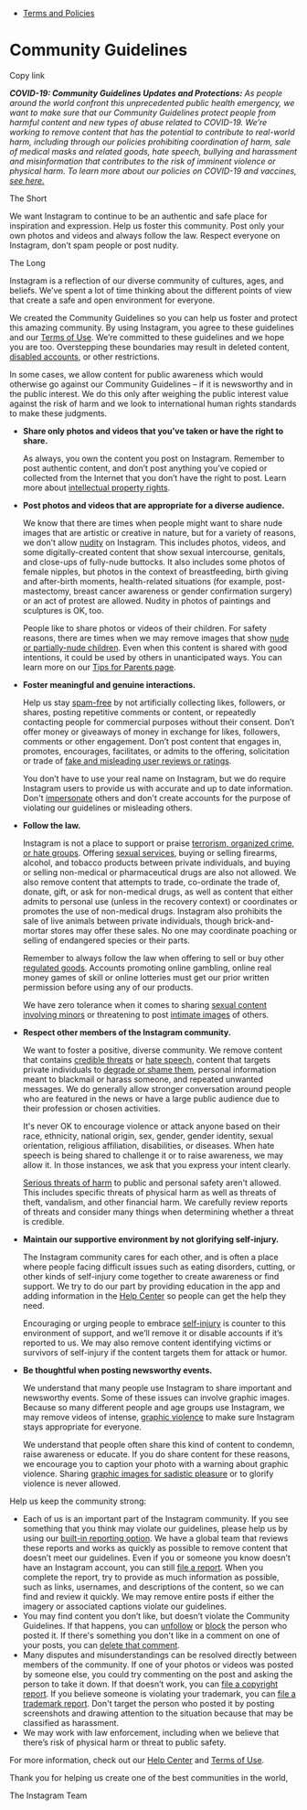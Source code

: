 *   [Terms and Policies](https://help.instagram.com/1417489251945243/?helpref=breadcrumb)

Community Guidelines
====================

Copy link

_**COVID-19: Community Guidelines Updates and Protections:** As people around the world confront this unprecedented public health emergency, we want to make sure that our Community Guidelines protect people from harmful content and new types of abuse related to COVID-19. We’re working to remove content that has the potential to contribute to real-world harm, including through our policies prohibiting coordination of harm, sale of medical masks and related goods, hate speech, bullying and harassment and misinformation that contributes to the risk of imminent violence or physical harm. To learn more about our policies on COVID-19 and vaccines, [see here.](https://help.instagram.com/697825587576762?helpref=faq_content)_

The Short

We want Instagram to continue to be an authentic and safe place for inspiration and expression. Help us foster this community. Post only your own photos and videos and always follow the law. Respect everyone on Instagram, don’t spam people or post nudity.

The Long

Instagram is a reflection of our diverse community of cultures, ages, and beliefs. We’ve spent a lot of time thinking about the different points of view that create a safe and open environment for everyone.

We created the Community Guidelines so you can help us foster and protect this amazing community. By using Instagram, you agree to these guidelines and our [Terms of Use](https://www.instagram.com/legal/terms). We’re committed to these guidelines and we hope you are too. Overstepping these boundaries may result in deleted content, [disabled accounts](https://help.instagram.com/366993040048856?helpref=faq_content), or other restrictions.

In some cases, we allow content for public awareness which would otherwise go against our Community Guidelines – if it is newsworthy and in the public interest. We do this only after weighing the public interest value against the risk of harm and we look to international human rights standards to make these judgments.

*   **Share only photos and videos that you’ve taken or have the right to share.**
    
    As always, you own the content you post on Instagram. Remember to post authentic content, and don’t post anything you’ve copied or collected from the Internet that you don’t have the right to post. Learn more about [intellectual property rights](https://help.instagram.com/126382350847838?helpref=faq_content).
    
*   **Post photos and videos that are appropriate for a diverse audience.**
    
    We know that there are times when people might want to share nude images that are artistic or creative in nature, but for a variety of reasons, we don’t allow [nudity](https://l.instagram.com/?u=https%3A%2F%2Fwww.facebook.com%2Fcommunitystandards%2Fadult_nudity_sexual_activity&e=AT1mqlCzaERy9ZSVqw8XT-c6eAog9gTg7JRoG09LvEQs4xUzQsD0-LzYlb6JCD5sIP6OjZuKrx1oBhU7HA2qCTocXRmc_q_plH_6ywHa7HAPq_QiHvs638Ii-TM0y4VYBY4I7bTeeJ9LcNwqZBm8pxamh_96Mq7VBkkO9g) on Instagram. This includes photos, videos, and some digitally-created content that show sexual intercourse, genitals, and close-ups of fully-nude buttocks. It also includes some photos of female nipples, but photos in the context of breastfeeding, birth giving and after-birth moments, health-related situations (for example, post-mastectomy, breast cancer awareness or gender confirmation surgery) or an act of protest are allowed. Nudity in photos of paintings and sculptures is OK, too.
    
    People like to share photos or videos of their children. For safety reasons, there are times when we may remove images that show [nude or partially-nude children](https://l.instagram.com/?u=https%3A%2F%2Fwww.facebook.com%2Fcommunitystandards%2Fchild_nudity_sexual_exploitation&e=AT1mqlCzaERy9ZSVqw8XT-c6eAog9gTg7JRoG09LvEQs4xUzQsD0-LzYlb6JCD5sIP6OjZuKrx1oBhU7HA2qCTocXRmc_q_plH_6ywHa7HAPq_QiHvs638Ii-TM0y4VYBY4I7bTeeJ9LcNwqZBm8pxamh_96Mq7VBkkO9g). Even when this content is shared with good intentions, it could be used by others in unanticipated ways. You can learn more on our [Tips for Parents page](https://help.instagram.com/154475974694511/?helpref=faq_content).
    
*   **Foster meaningful and genuine interactions.**
    
    Help us stay [spam-free](https://l.instagram.com/?u=https%3A%2F%2Fwww.facebook.com%2Fcommunitystandards%2Fspam&e=AT1mqlCzaERy9ZSVqw8XT-c6eAog9gTg7JRoG09LvEQs4xUzQsD0-LzYlb6JCD5sIP6OjZuKrx1oBhU7HA2qCTocXRmc_q_plH_6ywHa7HAPq_QiHvs638Ii-TM0y4VYBY4I7bTeeJ9LcNwqZBm8pxamh_96Mq7VBkkO9g) by not artificially collecting likes, followers, or shares, posting repetitive comments or content, or repeatedly contacting people for commercial purposes without their consent. Don’t offer money or giveaways of money in exchange for likes, followers, comments or other engagement. Don’t post content that engages in, promotes, encourages, facilitates, or admits to the offering, solicitation or trade of [fake and misleading user reviews or ratings](https://l.instagram.com/?u=https%3A%2F%2Fwww.facebook.com%2Fcommunitystandards%2Ffraud_deception&e=AT1mqlCzaERy9ZSVqw8XT-c6eAog9gTg7JRoG09LvEQs4xUzQsD0-LzYlb6JCD5sIP6OjZuKrx1oBhU7HA2qCTocXRmc_q_plH_6ywHa7HAPq_QiHvs638Ii-TM0y4VYBY4I7bTeeJ9LcNwqZBm8pxamh_96Mq7VBkkO9g).
    
    You don’t have to use your real name on Instagram, but we do require Instagram users to provide us with accurate and up to date information. Don't [impersonate](https://l.instagram.com/?u=https%3A%2F%2Fwww.facebook.com%2Fcommunitystandards%2Fmisrepresentation&e=AT1mqlCzaERy9ZSVqw8XT-c6eAog9gTg7JRoG09LvEQs4xUzQsD0-LzYlb6JCD5sIP6OjZuKrx1oBhU7HA2qCTocXRmc_q_plH_6ywHa7HAPq_QiHvs638Ii-TM0y4VYBY4I7bTeeJ9LcNwqZBm8pxamh_96Mq7VBkkO9g) others and don't create accounts for the purpose of violating our guidelines or misleading others.
    
*   **Follow the law.**
    
    Instagram is not a place to support or praise [terrorism, organized crime, or hate groups](https://l.instagram.com/?u=https%3A%2F%2Fwww.facebook.com%2Fcommunitystandards%2Fdangerous_individuals_organizations&e=AT1mqlCzaERy9ZSVqw8XT-c6eAog9gTg7JRoG09LvEQs4xUzQsD0-LzYlb6JCD5sIP6OjZuKrx1oBhU7HA2qCTocXRmc_q_plH_6ywHa7HAPq_QiHvs638Ii-TM0y4VYBY4I7bTeeJ9LcNwqZBm8pxamh_96Mq7VBkkO9g). Offering [sexual services](https://l.instagram.com/?u=https%3A%2F%2Fwww.facebook.com%2Fcommunitystandards%2Fsexual_solicitation&e=AT1mqlCzaERy9ZSVqw8XT-c6eAog9gTg7JRoG09LvEQs4xUzQsD0-LzYlb6JCD5sIP6OjZuKrx1oBhU7HA2qCTocXRmc_q_plH_6ywHa7HAPq_QiHvs638Ii-TM0y4VYBY4I7bTeeJ9LcNwqZBm8pxamh_96Mq7VBkkO9g), buying or selling firearms, alcohol, and tobacco products between private individuals, and buying or selling non-medical or pharmaceutical drugs are also not allowed. We also remove content that attempts to trade, co-ordinate the trade of, donate, gift, or ask for non-medical drugs, as well as content that either admits to personal use (unless in the recovery context) or coordinates or promotes the use of non-medical drugs. Instagram also prohibits the sale of live animals between private individuals, though brick-and-mortar stores may offer these sales. No one may coordinate poaching or selling of endangered species or their parts.
    
    Remember to always follow the law when offering to sell or buy other [regulated goods](https://l.instagram.com/?u=https%3A%2F%2Fwww.facebook.com%2Fcommunitystandards%2Fregulated_goods&e=AT1mqlCzaERy9ZSVqw8XT-c6eAog9gTg7JRoG09LvEQs4xUzQsD0-LzYlb6JCD5sIP6OjZuKrx1oBhU7HA2qCTocXRmc_q_plH_6ywHa7HAPq_QiHvs638Ii-TM0y4VYBY4I7bTeeJ9LcNwqZBm8pxamh_96Mq7VBkkO9g). Accounts promoting online gambling, online real money games of skill or online lotteries must get our prior written permission before using any of our products.
    
    We have zero tolerance when it comes to sharing [sexual content involving minors](https://l.instagram.com/?u=https%3A%2F%2Fwww.facebook.com%2Fcommunitystandards%2Fchild_nudity_sexual_exploitation&e=AT1mqlCzaERy9ZSVqw8XT-c6eAog9gTg7JRoG09LvEQs4xUzQsD0-LzYlb6JCD5sIP6OjZuKrx1oBhU7HA2qCTocXRmc_q_plH_6ywHa7HAPq_QiHvs638Ii-TM0y4VYBY4I7bTeeJ9LcNwqZBm8pxamh_96Mq7VBkkO9g) or threatening to post [intimate images](https://l.instagram.com/?u=https%3A%2F%2Fwww.facebook.com%2Fcommunitystandards%2Fsexual_exploitation_adults&e=AT1mqlCzaERy9ZSVqw8XT-c6eAog9gTg7JRoG09LvEQs4xUzQsD0-LzYlb6JCD5sIP6OjZuKrx1oBhU7HA2qCTocXRmc_q_plH_6ywHa7HAPq_QiHvs638Ii-TM0y4VYBY4I7bTeeJ9LcNwqZBm8pxamh_96Mq7VBkkO9g) of others.
    
*   **Respect other members of the Instagram community.**
    
    We want to foster a positive, diverse community. We remove content that contains [credible threats](https://l.instagram.com/?u=https%3A%2F%2Fwww.facebook.com%2Fcommunitystandards%2Fcredible_violence&e=AT1mqlCzaERy9ZSVqw8XT-c6eAog9gTg7JRoG09LvEQs4xUzQsD0-LzYlb6JCD5sIP6OjZuKrx1oBhU7HA2qCTocXRmc_q_plH_6ywHa7HAPq_QiHvs638Ii-TM0y4VYBY4I7bTeeJ9LcNwqZBm8pxamh_96Mq7VBkkO9g) or [hate speech](https://l.instagram.com/?u=https%3A%2F%2Fwww.facebook.com%2Fcommunitystandards%2Fhate_speech&e=AT1mqlCzaERy9ZSVqw8XT-c6eAog9gTg7JRoG09LvEQs4xUzQsD0-LzYlb6JCD5sIP6OjZuKrx1oBhU7HA2qCTocXRmc_q_plH_6ywHa7HAPq_QiHvs638Ii-TM0y4VYBY4I7bTeeJ9LcNwqZBm8pxamh_96Mq7VBkkO9g), content that targets private individuals to [degrade or shame them](https://l.instagram.com/?u=https%3A%2F%2Fwww.facebook.com%2Fcommunitystandards%2Fbullying&e=AT1mqlCzaERy9ZSVqw8XT-c6eAog9gTg7JRoG09LvEQs4xUzQsD0-LzYlb6JCD5sIP6OjZuKrx1oBhU7HA2qCTocXRmc_q_plH_6ywHa7HAPq_QiHvs638Ii-TM0y4VYBY4I7bTeeJ9LcNwqZBm8pxamh_96Mq7VBkkO9g), personal information meant to blackmail or harass someone, and repeated unwanted messages. We do generally allow stronger conversation around people who are featured in the news or have a large public audience due to their profession or chosen activities.
    
    It's never OK to encourage violence or attack anyone based on their race, ethnicity, national origin, sex, gender, gender identity, sexual orientation, religious affiliation, disabilities, or diseases. When hate speech is being shared to challenge it or to raise awareness, we may allow it. In those instances, we ask that you express your intent clearly.
    
    [Serious threats of harm](https://l.instagram.com/?u=https%3A%2F%2Fwww.facebook.com%2Fcommunitystandards%2Fcredible_violence&e=AT1mqlCzaERy9ZSVqw8XT-c6eAog9gTg7JRoG09LvEQs4xUzQsD0-LzYlb6JCD5sIP6OjZuKrx1oBhU7HA2qCTocXRmc_q_plH_6ywHa7HAPq_QiHvs638Ii-TM0y4VYBY4I7bTeeJ9LcNwqZBm8pxamh_96Mq7VBkkO9g) to public and personal safety aren't allowed. This includes specific threats of physical harm as well as threats of theft, vandalism, and other financial harm. We carefully review reports of threats and consider many things when determining whether a threat is credible.
    
*   **Maintain our supportive environment by not glorifying self-injury.**
    
    The Instagram community cares for each other, and is often a place where people facing difficult issues such as eating disorders, cutting, or other kinds of self-injury come together to create awareness or find support. We try to do our part by providing education in the app and adding information in the [Help Center](https://help.instagram.com/) so people can get the help they need.
    
    Encouraging or urging people to embrace [self-injury](https://l.instagram.com/?u=https%3A%2F%2Fwww.facebook.com%2Fcommunitystandards%2Fsuicide_self_injury_violence&e=AT1mqlCzaERy9ZSVqw8XT-c6eAog9gTg7JRoG09LvEQs4xUzQsD0-LzYlb6JCD5sIP6OjZuKrx1oBhU7HA2qCTocXRmc_q_plH_6ywHa7HAPq_QiHvs638Ii-TM0y4VYBY4I7bTeeJ9LcNwqZBm8pxamh_96Mq7VBkkO9g) is counter to this environment of support, and we’ll remove it or disable accounts if it’s reported to us. We may also remove content identifying victims or survivors of self-injury if the content targets them for attack or humor.
    
*   **Be thoughtful when posting newsworthy events.**
    
    We understand that many people use Instagram to share important and newsworthy events. Some of these issues can involve graphic images. Because so many different people and age groups use Instagram, we may remove videos of intense, [graphic violence](https://l.instagram.com/?u=https%3A%2F%2Fwww.facebook.com%2Fcommunitystandards%2Fgraphic_violence&e=AT1mqlCzaERy9ZSVqw8XT-c6eAog9gTg7JRoG09LvEQs4xUzQsD0-LzYlb6JCD5sIP6OjZuKrx1oBhU7HA2qCTocXRmc_q_plH_6ywHa7HAPq_QiHvs638Ii-TM0y4VYBY4I7bTeeJ9LcNwqZBm8pxamh_96Mq7VBkkO9g) to make sure Instagram stays appropriate for everyone.
    
    We understand that people often share this kind of content to condemn, raise awareness or educate. If you do share content for these reasons, we encourage you to caption your photo with a warning about graphic violence. Sharing [graphic images for sadistic pleasure](https://l.instagram.com/?u=https%3A%2F%2Fwww.facebook.com%2Fcommunitystandards%2Fcruel_insensitive&e=AT1mqlCzaERy9ZSVqw8XT-c6eAog9gTg7JRoG09LvEQs4xUzQsD0-LzYlb6JCD5sIP6OjZuKrx1oBhU7HA2qCTocXRmc_q_plH_6ywHa7HAPq_QiHvs638Ii-TM0y4VYBY4I7bTeeJ9LcNwqZBm8pxamh_96Mq7VBkkO9g) or to glorify violence is never allowed.
    

Help us keep the community strong:

*   Each of us is an important part of the Instagram community. If you see something that you think may violate our guidelines, please help us by using our [built-in reporting option](https://help.instagram.com/165828726894770?helpref=faq_content). We have a global team that reviews these reports and works as quickly as possible to remove content that doesn’t meet our guidelines. Even if you or someone you know doesn’t have an Instagram account, you can still [file a report](https://help.instagram.com/contact/383679321740945). When you complete the report, try to provide as much information as possible, such as links, usernames, and descriptions of the content, so we can find and review it quickly. We may remove entire posts if either the imagery or associated captions violate our guidelines.
*   You may find content you don’t like, but doesn’t violate the Community Guidelines. If that happens, you can [unfollow](https://help.instagram.com/286340048138725?helpref=faq_content) or [block](https://help.instagram.com/426700567389543/?helpref=faq_content) the person who posted it. If there's something you don't like in a comment on one of your posts, you can [delete that comment](https://help.instagram.com/289098941190483?helpref=faq_content).
*   Many disputes and misunderstandings can be resolved directly between members of the community. If one of your photos or videos was posted by someone else, you could try commenting on the post and asking the person to take it down. If that doesn’t work, you can [file a copyright report](https://help.instagram.com/126382350847838?helpref=faq_content). If you believe someone is violating your trademark, you can [file a trademark report](https://help.instagram.com/222826637847963?helpref=faq_content). Don't target the person who posted it by posting screenshots and drawing attention to the situation because that may be classified as harassment.
*   We may work with law enforcement, including when we believe that there’s risk of physical harm or threat to public safety.

For more information, check out our [Help Center](https://help.instagram.com/) and [Terms of Use](https://l.instagram.com/?u=http%3A%2F%2Finstagram.com%2Flegal%2Fterms%2F%23&e=AT1mqlCzaERy9ZSVqw8XT-c6eAog9gTg7JRoG09LvEQs4xUzQsD0-LzYlb6JCD5sIP6OjZuKrx1oBhU7HA2qCTocXRmc_q_plH_6ywHa7HAPq_QiHvs638Ii-TM0y4VYBY4I7bTeeJ9LcNwqZBm8pxamh_96Mq7VBkkO9g).

Thank you for helping us create one of the best communities in the world,

The Instagram Team